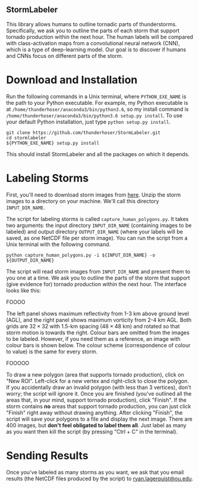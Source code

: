 ## StormLabeler

This library allows humans to outline tornadic parts of thunderstorms.  Specifically, we ask you to outline the parts of each storm that support tornado production within the next hour.  The human labels will be compared with class-activation maps from a convolutional neural network (CNN), which is a type of deep-learning model.  Our goal is to discover if humans and CNNs focus on different parts of the storm.

# Download and Installation

Run the following commands in a Unix terminal, where `PYTHON_EXE_NAME` is the path to your Python executable.  For example, my Python executable is at `/home/thunderhoser/anaconda3/bin/python3.6`, so my install command is `/home/thunderhoser/anaconda3/bin/python3.6 setup.py install`.  To use your default Python installation, just type `python setup.py install`.

`git clone https://github.com/thunderhoser/StormLabeler.git` <br/>
`cd stormlabeler` <br/>
`${PYTHON_EXE_NAME} setup.py install` <br/>

This should install StormLabeler and all the packages on which it depends.

# Labeling Storms

First, you'll need to download storm images from [here](https://www.google.com).  Unzip the storm images to a directory on your machine.  We'll call this directory `INPUT_DIR_NAME`.

The script for labeling storms is called `capture_human_polygons.py`.  It takes two arguments: the input directory `INPUT_DIR_NAME` (containing images to be labeled) and output directory `OUTPUT_DIR_NAME` (where your labels will be saved, as one NetCDF file per storm image).  You can run the script from a Unix terminal with the following command.

`python capture_human_polygons.py -i ${INPUT_DIR_NAME} -o ${OUTPUT_DIR_NAME}`

The script will read storm images from `INPUT_DIR_NAME` and present them to you one at a time.  We ask you to outline the parts of the storm that support (give evidence for) tornado production within the next hour.  The interface looks like this:

FOOOO

The left panel shows maximum reflectivity from 1-3 km above ground level (AGL), and the right panel shows maximum vorticity from 2-4 km AGL.  Both grids are $32 \times 32$ with 1.5-km spacing ($48 \times 48$ km) and rotated so that storm motion is towards the right.  Colour bars are omitted from the images to be labeled.  However, if you need them as a reference, an image with colour bars is shown below.  The colour scheme (correspondence of colour to value) is the same for every storm.

FOOOOO

To draw a new polygon (area that supports tornado production), click on "New ROI".  Left-click for a new vertex and right-click to close the polygon.  If you accidentally draw an invalid polygon (with less than 3 vertices), don't worry; the script will ignore it.  Once you are finished (you've outlined all the areas that, in your mind, support tornado production), click "Finish".  If the storm contains **no** areas that support tornado production, you can just click "Finish" right away without drawing anything.  After clicking "Finish", the script will save your polygons to a file and display the next image.  There are 400 images, but **don't feel obligated to label them all**.  Just label as many as you want then kill the script (by pressing "Ctrl + C" in the terminal).

# Sending Results

Once you've labeled as many storms as you want, we ask that you email results (the NetCDF files produced by the script) to [ryan.lagerquist@ou.edu](mailto:ryan.lagerquist@ou.edu).
